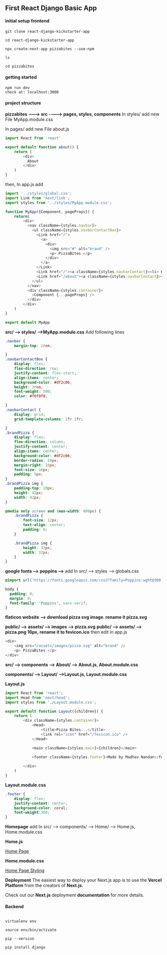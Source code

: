 ## First React Django Basic App

#### initial setup frontend
```
git clone react-django-kickstarter-app

cd react-django-kickstarter-app

npx create-next-app pizzabites --use-npm

ls

cd pizzabites
```
#### getting started
```
npm run dev
check at: localhost:3000
```
#### project structure

**pizzabites ---> src ----> pages, styles, components**
In styles/ add new File MyApp.module.css

In pages/ add new File about.js
```js
import React from 'react'

export default function about() {
    return (
        <div>
          About
        </div>
    )
}
```

then, In app.js add 
```js
import '../styles/global.css';
import Link from 'next/link';
import styles from '../styles/MyApp.module.css';

function MyApp({Component, pageProps}) {
    return(
        <div>
          <nav className={styles.navbar}> 
            <ul className={styles.navbarContactBox}> 
              <Link href="/">
                <a>
                  <div>
                    <img src="#" alt="brand" />
                    <p> PizzaBites </p>
                  </div>
                </a>
              </Link>
              <Link href="/"><a className={styles.navbarContact}><li> Home</li></a></Link>
              <Link href="/about"><a className={styles.navbarContact}><li> About</li></a></Link>
            </ul>
          </nav>
          <div className={styles.container}>
            <Component {...pageProps} />
          </div>
        </div>
    )
}

export default MyApp
```
**src/ --> styles/ -->MyApp.module.css** 
Add following lines

```css
.navbar {
    margin-top: 2rem;

}
.navbarContactBox {
    display: flex;
    flex-direction: row;
    justify-content: flex-start;
    align-items: center;
    background-color: #df2c06;
    height: 3rem;
    font-weight: 500;
    color: #f0f0f0;

}
.navbarContact {
    display: grid;
    grid-template-columns: 1fr 1fr;

}
.brandPizza {
    display: flex;
    flex-direction: column;
    justify-content: center;
    align-items: center;
    background-color: #df2c06;
    border-radius: 50px;
    margin-right: 16px;
    font-size: 16px;
    padding: 5px;
}
.brandPizza img {
    padding-top: 10px;
    height: 42px;
    width: 42px;
}

@media only screen and (max-width: 600px) {
    .brandPizza {
        font-size: 12px;
        text-align: center;
        padding: 0;
    }

    .brandPizza img {
        height: 32px;
        width: 32px;
    }
}

```

**google fonts --> poppins -->**
add In src/ --> styles --> globals.css

```css
@import url('https://fonts.googleapis.com/css2?family=Poppins:wght@300;500;700&display=swap');

body {
  padding: 0;
  margin: 0;
  font-family: 'Poppins', sans-serif;
}

```

**flaticon website --> download pizza svg image. rename it pizza.svg**

**public/ --> assets/ --> images --> pizza.svg**
**public/ --> assets/ --> pizza.png 16px, rename it to fevicon.ico**
then edit in app.js
```js
<div>
    <img src="/assets/images/pizza.svg" alt="brand" />
    <p> PizzaBites </p>
</div>

```
**src/ --> components --> About/ --> About.js, About.module.css**

**components/ --> Layout/ -->Layout.js, Layout.module.css** 

__Layout.js__
```js
import React from 'react';
import Head from 'next/head';
import styles from './Layout.module.css';

export default function Layout({children}) {
    return (
        <div className={styles.container}>
            <Head>
                <title>Pizza Bites...</title>
                <link rel="icon" href="/fevicon.ico" />
            </Head>

            <main className={styles.main}>{children}</main>

            <footer className={styles.footer}>Made by Madhav Nandan</footer>
            
        </div>
    )
}

```

__Layout.module.css__
```css
.footer {
    display: flex;
    justify-content: center;
    background-color: coral;
    font-weight:300;
}
```
**Homepage**
add In src/ --> components/ --> Home/ --> Home.js, Home.module.css

__Home.js__

[Home Page](https://github.com/madhav06/react_django_kickstarter_app/blob/master/pizzabites/src/components/Home/Home.js)

__Home.module.css__

[Home Page Styling](https://github.com/madhav06/react_django_kickstarter_app/blob/master/pizzabites/src/components/Home/Home.module.css)
  
**Deployment**
The easiest way to deploy your Next.js app is to use the __Vercel Platform__ from the creators of __Next.js.__

Check out our __Next.js__ deployment __documentation__ for more details.

#### Backend

```python3

virtualenv env

source env/bin/activate

pip --version

pip install django
```



    
  



